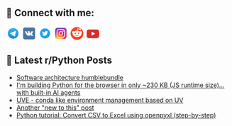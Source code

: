 ## 🔎 Connect with me:
[<img src="https://github.com/bullbesh/bullbesh/blob/main/images/Telegram.png" width="32" height="32" />](https://t.me/bullbesh)
[<img src="https://github.com/bullbesh/bullbesh/blob/main/images/VK.png" width="32" height="32" />](https://vk.com/bullbesh)
[<img src="https://github.com/bullbesh/bullbesh/blob/main/images/Twitter.png" width="32" height="32" />](https://twitter.com/bullbesh1)
[<img src="https://github.com/bullbesh/bullbesh/blob/main/images/Instagram.png" width="32" height="32" />](https://www.instagram.com/bullbesh)
[<img src="https://github.com/bullbesh/bullbesh/blob/main/images/Reddit.png" width="32" height="32" />](https://www.reddit.com/user/bullbesh)
[<img src="https://github.com/bullbesh/bullbesh/blob/main/images/YouTube.png" width="32" height="32" />](https://www.youtube.com/channel/UCtfjRs6uzgq5mfm8S06WTcg)

## 📕 Latest r/Python Posts
<!-- BLOG-POST-LIST:START -->
- [Software architecture humblebundle](https://www.reddit.com/r/Python/comments/1musaqj/software_architecture_humblebundle/)
- [I&#39;m building Python for the browser in only ~230 KB &lpar;JS runtime size&rpar;… with built-in AI agents](https://www.reddit.com/r/Python/comments/1murchu/im_building_python_for_the_browser_in_only_230_kb/)
- [UVE - conda like environment management based on UV](https://www.reddit.com/r/Python/comments/1muqq1i/uve_conda_like_environment_management_based_on_uv/)
- [Another &quot;new to this&quot; post](https://www.reddit.com/r/Python/comments/1muomwx/another_new_to_this_post/)
- [Python tutorial: Convert CSV to Excel using openpyxl &lpar;step-by-step&rpar;](https://www.reddit.com/r/Python/comments/1muo5o1/python_tutorial_convert_csv_to_excel_using/)
<!-- BLOG-POST-LIST:END -->
